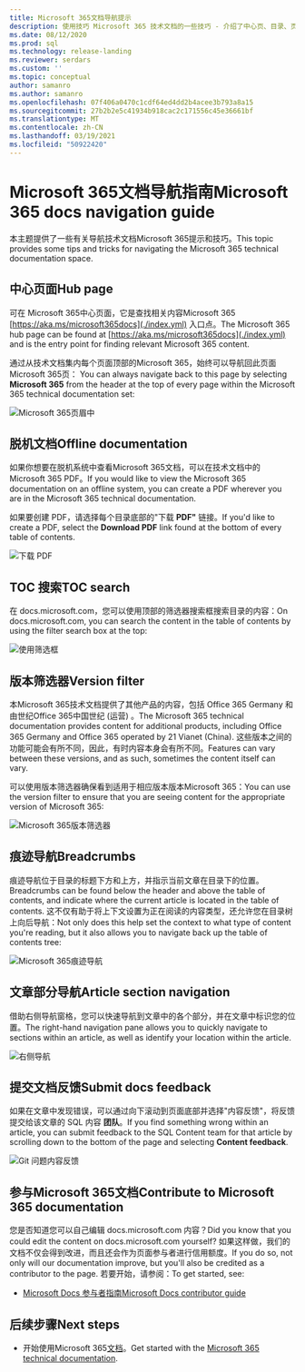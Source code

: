 ```yaml
---
title: Microsoft 365文档导航提示
description: 使用技巧 Microsoft 365 技术文档的一些技巧 - 介绍了中心页、目录、页眉等内容，以及如何使用痕迹导航和如何使用版本筛选器。
ms.date: 08/12/2020
ms.prod: sql
ms.technology: release-landing
ms.reviewer: serdars
ms.custom: ''
ms.topic: conceptual
author: samanro
ms.author: samanro
ms.openlocfilehash: 07f406a0470c1cdf64ed4dd2b4acee3b793a8a15
ms.sourcegitcommit: 27b2b2e5c41934b918cac2c171556c45e36661bf
ms.translationtype: MT
ms.contentlocale: zh-CN
ms.lasthandoff: 03/19/2021
ms.locfileid: "50922420"
---
```

# <a name="microsoft-365-docs-navigation-guide"></a><span data-ttu-id="e4899-103">Microsoft 365文档导航指南</span><span class="sxs-lookup"><span data-stu-id="e4899-103">Microsoft 365 docs navigation guide</span></span>

<span data-ttu-id="e4899-104">本主题提供了一些有关导航技术文档Microsoft 365提示和技巧。</span><span class="sxs-lookup"><span data-stu-id="e4899-104">This topic provides some tips and tricks for navigating the Microsoft 365 technical documentation space.</span></span>  

## <a name="hub-page"></a><span data-ttu-id="e4899-105">中心页面</span><span class="sxs-lookup"><span data-stu-id="e4899-105">Hub page</span></span>

<span data-ttu-id="e4899-106">可在 Microsoft 365中心页面，它是查找相关内容Microsoft 365 [https://aka.ms/microsoft365docs](./index.yml) 入口点。</span><span class="sxs-lookup"><span data-stu-id="e4899-106">The Microsoft 365 hub page can be found at [https://aka.ms/microsoft365docs](./index.yml) and is the entry point for finding relevant Microsoft 365 content.</span></span>

<span data-ttu-id="e4899-107">通过从技术文档集内每个页面顶部的Microsoft 365，始终可以导航回此页面Microsoft 365页： </span><span class="sxs-lookup"><span data-stu-id="e4899-107">You can always navigate back to this page by selecting **Microsoft 365** from the header at the top of every page within the Microsoft 365 technical documentation set:</span></span>

![Microsoft 365页眉中](media/m365-header-cursor.png)

## <a name="offline-documentation"></a><span data-ttu-id="e4899-109">脱机文档</span><span class="sxs-lookup"><span data-stu-id="e4899-109">Offline documentation</span></span>

<span data-ttu-id="e4899-110">如果你想要在脱机系统中查看Microsoft 365文档，可以在技术文档中的Microsoft 365 PDF。</span><span class="sxs-lookup"><span data-stu-id="e4899-110">If you would like to view the Microsoft 365 documentation on an offline system, you can create a PDF wherever you are in the Microsoft 365 technical documentation.</span></span>

<span data-ttu-id="e4899-111">如果要创建 PDF，请选择每个目录底部的"下载 **PDF"** 链接。</span><span class="sxs-lookup"><span data-stu-id="e4899-111">If you'd like to create a PDF, select the **Download PDF** link found at the bottom of every table of contents.</span></span>

![下载 PDF](media/m365-download-pdf-cursor.png)

## <a name="toc-search"></a><span data-ttu-id="e4899-113">TOC 搜索</span><span class="sxs-lookup"><span data-stu-id="e4899-113">TOC search</span></span> 
<span data-ttu-id="e4899-114">在 docs.microsoft.com，您可以使用顶部的筛选器搜索框搜索目录的内容：</span><span class="sxs-lookup"><span data-stu-id="e4899-114">On docs.microsoft.com, you can search the content in the table of contents by using the filter search box at the top:</span></span>

![使用筛选框](media/m365-filter-by-title.png)

## <a name="version-filter"></a><span data-ttu-id="e4899-116">版本筛选器</span><span class="sxs-lookup"><span data-stu-id="e4899-116">Version filter</span></span>
<span data-ttu-id="e4899-117">本Microsoft 365技术文档提供了其他产品的内容，包括 Office 365 Germany 和由世纪Office 365中国世纪 (运营) 。</span><span class="sxs-lookup"><span data-stu-id="e4899-117">The Microsoft 365 technical documentation provides content for additional products, including Office 365 Germany and Office 365 operated by 21 Vianet (China).</span></span> <span data-ttu-id="e4899-118">这些版本之间的功能可能会有所不同，因此，有时内容本身会有所不同。</span><span class="sxs-lookup"><span data-stu-id="e4899-118">Features can vary between these versions, and as such, sometimes the content itself can vary.</span></span>

<span data-ttu-id="e4899-119">可以使用版本筛选器确保看到适用于相应版本版本Microsoft 365：</span><span class="sxs-lookup"><span data-stu-id="e4899-119">You can use the version filter to ensure that you are seeing content for the appropriate version of Microsoft 365:</span></span>

![Microsoft 365版本筛选器](media/m365-version-filter.png)

## <a name="breadcrumbs"></a><span data-ttu-id="e4899-121">痕迹导航</span><span class="sxs-lookup"><span data-stu-id="e4899-121">Breadcrumbs</span></span>

<span data-ttu-id="e4899-122">痕迹导航位于目录的标题下方和上方，并指示当前文章在目录下的位置。</span><span class="sxs-lookup"><span data-stu-id="e4899-122">Breadcrumbs can be found below the header and above the table of contents, and indicate where the current article is located in the table of contents.</span></span>  <span data-ttu-id="e4899-123">这不仅有助于将上下文设置为正在阅读的内容类型，还允许您在目录树上向后导航：</span><span class="sxs-lookup"><span data-stu-id="e4899-123">Not only does this help set the context to what type of content you're reading, but it also allows you to navigate back up the table of contents tree:</span></span>

![Microsoft 365痕迹导航](media/m365-breadcrumb.png)

## <a name="article-section-navigation"></a><span data-ttu-id="e4899-125">文章部分导航</span><span class="sxs-lookup"><span data-stu-id="e4899-125">Article section navigation</span></span>

<span data-ttu-id="e4899-126">借助右侧导航窗格，您可以快速导航到文章中的各个部分，并在文章中标识您的位置。</span><span class="sxs-lookup"><span data-stu-id="e4899-126">The right-hand navigation pane allows you to quickly navigate to sections within an article, as well as identify your location within the article.</span></span>  

![右侧导航](media/m365-article-sections.png)

## <a name="submit-docs-feedback"></a><span data-ttu-id="e4899-128">提交文档反馈</span><span class="sxs-lookup"><span data-stu-id="e4899-128">Submit docs feedback</span></span>

<span data-ttu-id="e4899-129">如果在文章中发现错误，可以通过向下滚动到页面底部并选择"内容反馈"，将反馈提交给该文章的 SQL 内容 **团队**。</span><span class="sxs-lookup"><span data-stu-id="e4899-129">If you find something wrong within an article, you can submit feedback to the SQL Content team for that article by scrolling down to the bottom of the page and selecting **Content feedback**.</span></span>

![Git 问题内容反馈](media/m365-article-feedback.png)

## <a name="contribute-to-microsoft-365-documentation"></a><span data-ttu-id="e4899-131">参与Microsoft 365文档</span><span class="sxs-lookup"><span data-stu-id="e4899-131">Contribute to Microsoft 365 documentation</span></span>

<span data-ttu-id="e4899-132">您是否知道您可以自己编辑 docs.microsoft.com 内容？</span><span class="sxs-lookup"><span data-stu-id="e4899-132">Did you know that you could edit the content on docs.microsoft.com yourself?</span></span> <span data-ttu-id="e4899-133">如果这样做，我们的文档不仅会得到改进，而且还会作为页面参与者进行信用额度。</span><span class="sxs-lookup"><span data-stu-id="e4899-133">If you do so, not only will our documentation improve, but you'll also be credited as a contributor to the page.</span></span> <span data-ttu-id="e4899-134">若要开始，请参阅：</span><span class="sxs-lookup"><span data-stu-id="e4899-134">To get started, see:</span></span>

- [<span data-ttu-id="e4899-135">Microsoft Docs 参与者指南</span><span class="sxs-lookup"><span data-stu-id="e4899-135">Microsoft Docs contributor guide</span></span>](/contribute/)

## <a name="next-steps"></a><span data-ttu-id="e4899-136">后续步骤</span><span class="sxs-lookup"><span data-stu-id="e4899-136">Next steps</span></span>

- <span data-ttu-id="e4899-137">开始使用Microsoft 365[文档](index.yml)。</span><span class="sxs-lookup"><span data-stu-id="e4899-137">Get started with the [Microsoft 365 technical documentation](index.yml).</span></span>
